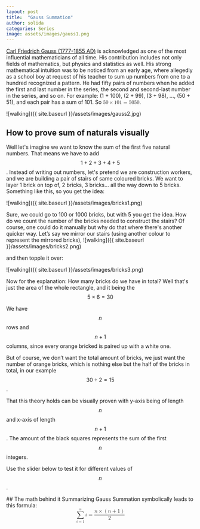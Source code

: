 ```yaml
---
layout: post
title:  "Gauss Summation"
author: solida
categories: Series
image: assets/images/gauss1.png
---
```

[Carl Friedrich Gauss (1777-1855 AD)](https://en.wikipedia.org/wiki/Carl_Friedrich_Gauss) is acknowledged as one of the most influential mathematicians of all time. His contribution includes not 
only fields of mathematics, but physics and statistics as well. His strong mathematical intuition was to be noticed from an early age, where 
allegedly as a school boy at request of his teacher to sum up numbers from one to a hundred recognized a pattern. 
He had fifty pairs of numbers when he added the first and last number in the series, the second and second-last number in the series, and so on. 
For example: (1 + 100), (2 + 99), (3 + 98), ..., (50 + 51), and each pair has a sum of 101. So
<math display="inline" xmlns="http://www.w3.org/1998/Math/MathML">
  <mrow>
    <mn>50</mn>
    <mo>&times;</mo>
    <mn>101</mn>
    <mo>=</mo>
    <mn>5050</mn>
   </mrow>
</math>.

![walking]({{ site.baseurl }}/assets/images/gauss2.jpg)

## How to prove sum of naturals visually

Well let's imagine we want to know the sum of the first five natural numbers. That means we have to
add $$1 + 2 + 3 + 4 + 5$$. Instead of writing out numbers, let's pretend we are construction workers, and we are building a pair of stairs of same coloured bricks. 
We want to layer 1 brick on top of, 2 bricks, 3 bricks… all the way down to 5 bricks. Something like this, so you get the idea:

![walking]({{ site.baseurl }}/assets/images/bricks1.png)

Sure, we could go to 100 or 1000 bricks, but with 5 you get the idea. How do we count the number of the bricks needed to construct the stairs?
Of course, one could do it manually but why do that where there's another quicker way.
Let’s say we mirror our stairs  (using another colour to represent the mirrored bricks),
![walking]({{ site.baseurl }}/assets/images/bricks2.png)

and then topple it over:

![walking]({{ site.baseurl }}/assets/images/bricks3.png)

Now for the explanation: How many bricks do we have in total? Well that's just the area of the whole rectangle,
and it being the $$5 \times 6 = 30$$

We have $$n$$ rows and $$n + 1$$ columns, since every orange bricked is paired up with a white one.


But of course, we don’t want the total amount of bricks, we just want the number of orange bricks, which is nothing else but the half of the bricks in total, in our example $$30 \div 2 = 15$$.

That this theory holds can be visually proven with y-axis being of length $$n$$ and x-axis of length $$n+1$$. The amount of the black squares represents the sum of the first $$n$$ integers.


Use the slider below to test it for different values of $$n$$.

<div id="observablehq-ab34f0a5">
  <div class="observablehq-viewof-count"></div>
  <div class="observablehq-viewof-test2"></div>
</div>
<script type="module">
  import {Runtime, Inspector} from "https://cdn.jsdelivr.net/npm/@observablehq/runtime@4/dist/runtime.js";
  import define from "https://api.observablehq.com/@864af2bf64442aa6/grid-inputs.js?v=3";
  (new Runtime).module(define, name => {
    if (name === "viewof count") return Inspector.into("#observablehq-ab34f0a5 .observablehq-viewof-count")();
    if (name === "viewof test2") return Inspector.into("#observablehq-ab34f0a5 .observablehq-viewof-test2")();
  });
</script>
## The math behind it
Summarizing Gauss Summation symbolically leads to this formula:
<script src=”https://polyfill.io/v3/polyfill.min.js?features=es6"></script>
<script id=”MathJax-script” async src=”https://cdn.jsdelivr.net/npm/mathjax@3/es5/tex-mml-chtml.js"></script>
<math display="block" xmlns="http://www.w3.org/1998/Math/MathML">
  <mrow>
    <munderover>
      <mo>∑</mo>
      <mrow>
        <mi>i</mi>
        <mo>=</mo>
        <mn>1</mn>
      </mrow>
      <mi>n</mi>
    </munderover>
    <mi>i</mi>
    <mo>=</mo>
    <mfrac>
      <mrow>
        <mi>n</mi>
        <mo>&times;</mo>
        <mrow>
          <mo stretchy="true" form="prefix">(</mo>
          <mi>n</mi>
          <mo>+</mo>
          <mn>1</mn>
          <mo stretchy="true" form="postfix">)</mo>
        </mrow>
      </mrow>
      <mn>2</mn>
    </mfrac>
  </mrow>
</math>